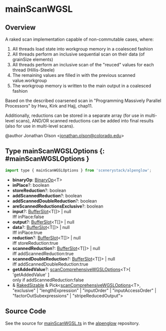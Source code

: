 # mainScanWGSL

## Overview

A raked scan implementation capable of non-commutable cases, where:

1. All threads load state into workgroup memory in a coalesced fashion
2. All threads perform an inclusive sequential scan on their data (of grainSize elements)
3. All threads perform an inclusive scan of the "reuced" values for each thread (Hillis-Steele)
4. The remaining values are filled in with the previous scanned value.workgroup
5. The workgroup memory is written to the main output in a coalesced fashion

Based on the described coarsened scan in "Programming Massively Parallel Processors" by Hwu, Kirk and Hajj, chap11.

Additionally, reductions can be stored in a separate array (for use in multi-level scans), AND/OR
scanned reductions can be added into final results (also for use in multi-level scans).

@author Jonathan Olson &lt;jonathan.olson@colorado.edu&gt;

## Type mainScanWGSLOptions {: #mainScanWGSLOptions }


```js
import type { mainScanWGSLOptions } from 'scenerystack/alpenglow';
```


- **binaryOp**: [BinaryOp](../alpenglow/ConcreteType.md#BinaryOp)&lt;T&gt;
- **inPlace**?: <span style="color: hsla(calc(var(--md-hue) + 180deg),80%,40%,1);">boolean</span>
- **storeReduction**?: <span style="color: hsla(calc(var(--md-hue) + 180deg),80%,40%,1);">boolean</span>
- **addScannedReduction**?: <span style="color: hsla(calc(var(--md-hue) + 180deg),80%,40%,1);">boolean</span>
- **addScannedDoubleReduction**?: <span style="color: hsla(calc(var(--md-hue) + 180deg),80%,40%,1);">boolean</span>
- **areScannedReductionsExclusive**?: <span style="color: hsla(calc(var(--md-hue) + 180deg),80%,40%,1);">boolean</span>
- **input**?: [BufferSlot](../alpenglow/BufferSlot.md)&lt;T[]&gt; | <span style="color: hsla(calc(var(--md-hue) + 180deg),80%,40%,1);">null</span>
<br>  Iff inPlace:false
- **output**?: [BufferSlot](../alpenglow/BufferSlot.md)&lt;T[]&gt; | <span style="color: hsla(calc(var(--md-hue) + 180deg),80%,40%,1);">null</span>
- **data**?: [BufferSlot](../alpenglow/BufferSlot.md)&lt;T[]&gt; | <span style="color: hsla(calc(var(--md-hue) + 180deg),80%,40%,1);">null</span>
<br>  Iff inPlace:true
- **reduction**?: [BufferSlot](../alpenglow/BufferSlot.md)&lt;T[]&gt; | <span style="color: hsla(calc(var(--md-hue) + 180deg),80%,40%,1);">null</span>
<br>  iff storeReduction:true
- **scannedReduction**?: [BufferSlot](../alpenglow/BufferSlot.md)&lt;T[]&gt; | <span style="color: hsla(calc(var(--md-hue) + 180deg),80%,40%,1);">null</span>
<br>  iff addScannedReduction:true
- **scannedDoubleReduction**?: [BufferSlot](../alpenglow/BufferSlot.md)&lt;T[]&gt; | <span style="color: hsla(calc(var(--md-hue) + 180deg),80%,40%,1);">null</span>
<br>  iff addScannedDoubleReduction:true
- **getAddedValue**?: [scanComprehensiveWGSLOptions](../alpenglow/scanComprehensiveWGSL.md#scanComprehensiveWGSLOptions)&lt;T&gt;[ 'getAddedValue' ]
<br>  only if addScannedReduction:false
- &amp; [RakedSizable](../alpenglow/WGSLUtils.md#RakedSizable) &amp; Pick&lt;[scanComprehensiveWGSLOptions](../alpenglow/scanComprehensiveWGSL.md#scanComprehensiveWGSLOptions)&lt;T&gt;, "exclusive" | "lengthExpression" | "inputOrder" | "inputAccessOrder" | "factorOutSubexpressions" | "stripeReducedOutput"&gt;




## Source Code

See the source for [mainScanWGSL.ts](https://github.com/phetsims/alpenglow/blob/main/js/webgpu/wgsl/gpu/mainScanWGSL.ts) in the [alpenglow](https://github.com/phetsims/alpenglow) repository.
